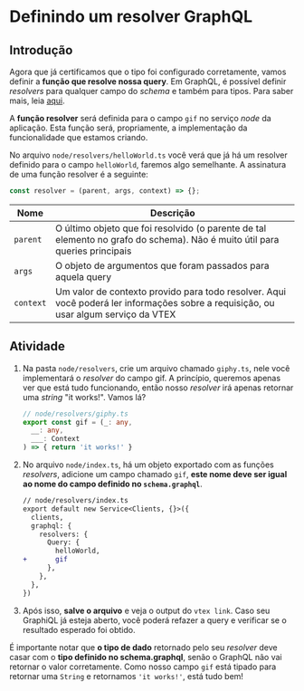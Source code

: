 # Definindo um resolver GraphQL

## Introdução
Agora que já certificamos que o tipo foi configurado corretamente, vamos definir a **função que resolve nossa query**. Em GraphQL, é possível definir _resolvers_ para qualquer campo do _schema_ e também para tipos. Para saber mais, leia [aqui](https://graphql.org/learn/execution/).

A **função resolver** será definida para o campo `gif` no serviço _node_ da aplicação. Esta função será, propriamente, a implementação da funcionalidade que estamos criando.

No arquivo `node/resolvers/helloWorld.ts` você verá que já há um resolver definido para o campo `helloWorld`, faremos algo semelhante. A assinatura de uma função resolver é a seguinte:

```javascript
const resolver = (parent, args, context) => {};
```

| Nome      | Descrição                                                                                                                           |
| --------- | ----------------------------------------------------------------------------------------------------------------------------------- |
| `parent`  | O último objeto que foi resolvido (o parente de tal elemento no grafo do schema). Não é muito útil para queries principais          |
| `args`    | O objeto de argumentos que foram passados para aquela query                                                                         |
| `context` | Um valor de contexto provido para todo resolver. Aqui você poderá ler informações sobre a requisição, ou usar algum serviço da VTEX |

## Atividade

1. Na pasta `node/resolvers`, crie um arquivo chamado `giphy.ts`, nele você implementará o *resolver* do campo gif. A princípio, queremos apenas ver que está tudo funcionando, então nosso *resolver* irá apenas retornar uma *string* "it works!".  Vamos lá?
    ```ts
    // node/resolvers/giphy.ts
    export const gif = (_: any,
      __: any,
      ___: Context 
    ) => { return 'it works!' }
    ```

2. No arquivo `node/index.ts`, há um objeto exportado com as funções *resolvers*, adicione um campo chamado `gif`, **este nome deve ser igual ao nome do campo definido no `schema.graphql`**.
    ```diff
    // node/resolvers/index.ts
    export default new Service<Clients, {}>({
      clients,
      graphql: {
        resolvers: {
          Query: {
            helloWorld,
    +       gif 
          },
        },
      },
    })
    ```

3. Após isso, **salve o arquivo** e veja o output do `vtex link`. Caso seu GraphiQL já esteja aberto, você poderá refazer a query e verificar se o resultado esperado foi obtido. 

É importante notar que **o tipo de dado** retornado pelo seu _resolver_ deve casar com o **tipo definido no schema.graphql**, senão o GraphQL não vai retornar o valor corretamente. Como nosso campo `gif` está tipado para retornar uma `String` e retornamos `'it works!'`, está tudo bem!